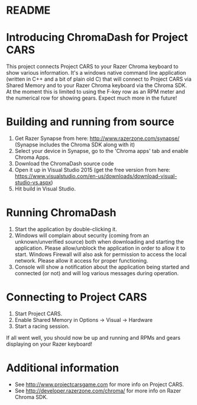 # README #

# Introducing ChromaDash for Project CARS #

This project connects Project CARS to your Razer Chroma keyboard to show various information. It's a windows native command line application (written in C++ and a bit of plain old C) that will connect to Project CARS via Shared Memory and to your Razer Chroma keyboard via the Chroma SDK. At the moment this is limited to using the F-key row as an RPM meter and the numerical row for showing gears. Expect much more in the future!

# Building and running from source

1. Get Razer Synapse from here: http://www.razerzone.com/synapse/ (Synapse includes the Chroma SDK along with it)
2. Select your device in Synapse, go to the 'Chroma apps' tab and enable Chroma Apps.
3. Download the ChromaDash source code
4. Open it up in Visual Studio 2015 (get the free version from here: https://www.visualstudio.com/en-us/downloads/download-visual-studio-vs.aspx)
5. Hit build in Visual Studio.

# Running ChromaDash

1. Start the application by double-clicking it.
2. Windows will complain about security (coming from an unknown/unverified source) both when downloading and starting the application. Please allow/unblock the application in order to allow it to start. Windows Firewall will also ask for permission to access the local network. Please allow it access for proper functioning.
3. Console will show a notification about the application being started and connected (or not) and will log various messages during operation.

# Connecting to Project CARS

1. Start Project CARS.
2. Enable Shared Memory in Options -> Visual -> Hardware
3. Start a racing session.

If all went well, you should now be up and running and RPMs and gears displaying on your Razer keyboard!

# Additional information

* See http://www.projectcarsgame.com for more info on Project CARS.
* See http://developer.razerzone.com/chroma/ for more info on Razer Chroma SDK.